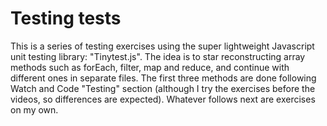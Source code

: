 Testing tests
=======================================

This is a series of testing exercises using the super lightweight Javascript unit testing library: "Tinytest.js".
The idea is to star reconstructing array methods such as forEach, filter, map and reduce, and continue with different ones in separate files.
The first three methods are done following Watch and Code "Testing" section (although I try the exercises before the videos, so differences are expected). Whatever follows next are exercises on my own.

